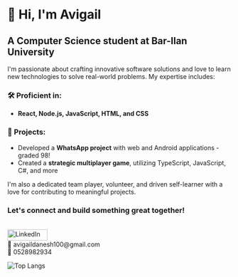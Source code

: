 # 👋 Hi, I'm Avigail 

## A Computer Science student at Bar-Ilan University

I'm passionate about crafting innovative software solutions and love to learn new technologies to solve real-world problems. My expertise includes:

### 🛠 Proficient in:
- **React, Node.js, JavaScript, HTML, and CSS**

### 📱 Projects:
- Developed a **WhatsApp project** with web and Android applications - graded 98!
- Created a **strategic multiplayer game**, utilizing TypeScript, JavaScript, C#, and more  

I'm also a dedicated team player, volunteer, and driven self-learner with a love for contributing to meaningful projects.

### Let's connect and build something great together! 
<br>
<a href="[https://www.linkedin.com/in/ofek-yemini-91792b254/](https://www.linkedin.com/in/avigail-yitzack-50a714254/)" target="_blank">
<img src="https://img.shields.io/badge/LinkedIn-0077B5?style=for-the-badge&logo=linkedin&logoColor=white" alt="LinkedIn" height="25" width="90"/>
</a><br>
📧 avigaildanesh100@gmail.com <br> 
📱 0528982934 <br>

![Top Langs](https://github-readme-stats.vercel.app/api/top-langs/?username=avigaildanesh&layout=compact)
